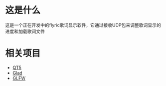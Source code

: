 # 这是什么
这是一个正在开发中的flyric歌词显示软件，它通过接收UDP包来调整歌词显示的进度和加载歌词文件

# 相关项目
- [QT5](https://www.qt.io/)
- [Glad](https://github.com/dav1dde/glad-web)
- [GLFW](https://www.glfw.org/)
